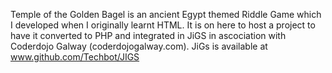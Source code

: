 Temple of the Golden Bagel is an ancient Egypt themed Riddle Game which I developed when I originally learnt HTML. It is
on here to host a project to have it converted to PHP and integrated in JiGS in ascociation with Coderdojo Galway (coderdojogalway.com). 
JiGs is available at www.github.com/Techbot/JIGS